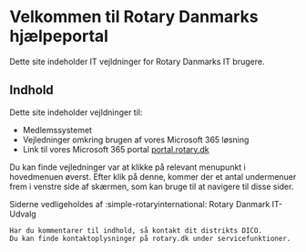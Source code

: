 # Velkommen til Rotary Danmarks hjælpeportal

Dette site indeholder IT vejldninger for Rotary Danmarks IT brugere.

## Indhold

Dette site indeholder vejldninger til:

- Medlemssystemet
- Vejledninger omkring brugen af vores Microsoft 365 løsning
- Link til vores Microsoft 365 portal <a href=https://portal.rotary.dk target=_blank>portal.rotary.dk</a>

Du kan finde vejledninger var at klikke på relevant menupunkt i hovedmenuen øverst. Efter klik på denne, kommer der et antal undermenuer frem i venstre side af skærmen, som kan bruge til at navigere til disse sider.

Siderne vedligeholdes af :simple-rotaryinternational: Rotary Danmark IT-Udvalg

    Har du kommentarer til indhold, så kontakt dit distrikts DICO.
    Du kan finde kontaktoplysninger på rotary.dk under servicefunktioner.

